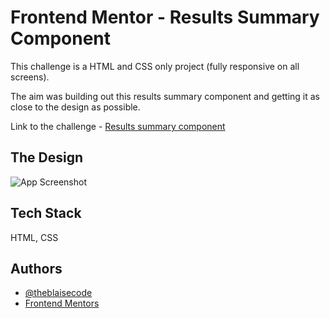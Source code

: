 
# Frontend Mentor - Results Summary Component

This challenge is a HTML and CSS only project (fully responsive on all screens).

The aim was building out this results summary component and getting it as close to the design as possible.

Link to the challenge - [Results summary component](https://www.frontendmentor.io/challenges/results-summary-component-CE_K6s0maV)
## The Design

![App Screenshot](https://res.cloudinary.com/dz209s6jk/image/upload/f_auto,q_auto,w_700/Challenges/aqbssn4qnnb7jwp9kbw2.jpg)

## Tech Stack

HTML, CSS


## Authors

- [@theblaisecode](https://github.com/theblaisecode)
- [Frontend Mentors](https://www.frontendmentor.io/challenges/)

